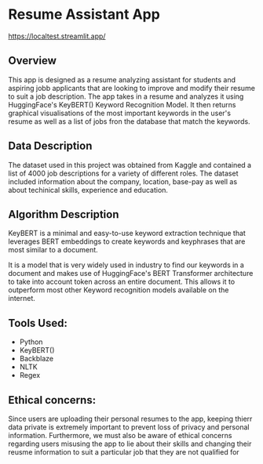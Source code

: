# Resume Assistant App

https://localtest.streamlit.app/

## Overview

This app is designed as a resume analyzing assistant for students and aspiring jobb applicants that are looking to improve and modify their resume to suit a job description. 
The app takes in a resume and analyzes it using HuggingFace's KeyBERT() Keyword Recognition Model. It then returns graphical visualisations of the most important keywords in the user's resume as well as a list of jobs fron the database that match the keywords.

## Data Description 

The dataset used in this project was obtained from Kaggle and contained a list of 4000 job descriptions for a variety of different roles. The dataset included information about the company, location, base-pay as well as about techinical skills, experience and education. 

## Algorithm Description

KeyBERT is a minimal and easy-to-use keyword extraction technique that leverages BERT embeddings to create keywords and keyphrases that are most similar to a document.

It is a model that is very widely used in industry to find our keywords in a document and makes use of HuggingFace's BERT Transformer architecture to take into account token across an entire document. This allows it to outperform most other Keyword recognition models available on the internet. 


## Tools Used:

- Python
- KeyBERT()
- Backblaze
- NLTK
- Regex


## Ethical concerns:

Since users are uploading their personal resumes to the app, keeping thierr data private is extremely important to prevent loss of privacy and personal information. Furthermore, we must also be aware of ethical concerns regarding users misusing the app to lie about their skills and changing their reusme information to suit a particular job that they are not qualified for 

